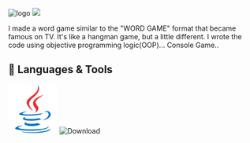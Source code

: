 <p align="left">
    <!-- Resized logo to 150x150 -->
    <img src="https://github.com/nazir20/Puzzle-Game/blob/main/frontend/public/logo.png" alt="logo" style="width: 150px; height: 150px;" />
    
  <img src="https://raw.githubusercontent.com/yegor256/hangman/master/images/logo.png" width="150px; height: 150px; "/>

</p>

I made a word game similar to the "WORD GAME" format that became famous on TV. It's like a hangman game, but a little different. I wrote the code using objective programming logic(OOP)... Console Game..

## 🧰 **Languages & Tools**

<p align="left">
    <!-- Java icon resized to 150x150 -->
    <img src="https://github.com/devicons/devicon/blob/master/icons/java/java-original.svg" alt="Java" style="width: 100px; height: 100px;" />
<img src="https://github.com/user-attachments/assets/dc878c84-0065-4603-b3f0-f08c787646b9" width="160" height="100" alt="Download">

</p>
